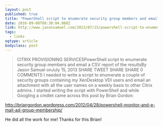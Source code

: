 ```yaml
---
layout: post 
published: true 
title: "PowerShell script to enumerate security group members and email a CSV report of the results – JasonSamuel.com" 
date: 2016-09-08T08:30:04.088Z 
link: http://www.jasonsamuel.com/2013/07/15/powershell-script-to-enumerate-security-group-members-and-email-the-csv-report/ 
tags:
  - links
ogtype: article 
bodyclass: post 
---
```


> CITRIX PROVISIONING SERVICESPowerShell script to enumerate security group members and email a CSV report of the resultsBy Jason Samuel
onJuly 15, 2013
SHARE TWEET SHARE SHARE 0 COMMENTS
I needed to write a script to enumerate a couple of security groups containing my XenDesktop VDI users and email an attachment with all the user names on a weekly basis to other Citrix admins. I started writing the script with PowerShell and while Googling a cmdlet came across this post by Brian Gordon:

http://briangordon.wordpress.com/2012/04/28/powershell-monitor-and-e-mail-ad-group-membership/

He did all the work for me! Thanks for this Brian!